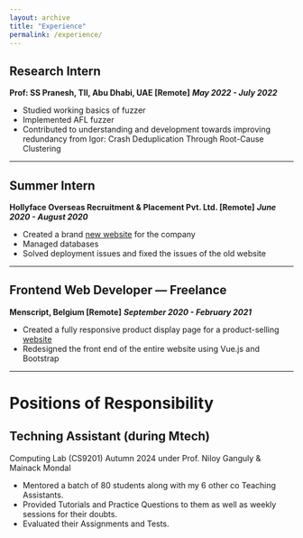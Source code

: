 ```yaml
---
layout: archive
title: "Experience"
permalink: /experience/
---
```




## Research Intern 
**Prof: SS Pranesh, TII, Abu Dhabi, UAE [Remote]**  ***May 2022 - July 2022***

- Studied working basics of fuzzer
- Implemented AFL fuzzer
- Contributed to understanding and development towards improving redundancy from Igor: Crash Deduplication Through Root-Cause Clustering

---

## Summer Intern
**Hollyface Overseas Recruitment & Placement Pvt. Ltd. [Remote]**  ***June 2020 - August 2020***

- Created a brand [new website](https://hollyface.com/) for the company
- Managed databases
- Solved deployment issues and fixed the issues of the old website

---
## Frontend Web Developer — Freelance
**Menscript, Belgium [Remote]**  ***September 2020 - February 2021***

- Created a fully responsive product display page for a product-selling [website](https://menscript.com/)
- Redesigned the front end of the entire website using Vue.js and Bootstrap

------


# Positions of Responsibility

## Techning Assistant (during Mtech)
Computing Lab (CS9201)  Autumn 2024 under Prof. Niloy Ganguly & Mainack Mondal

- Mentored a batch of 80 students along with my 6 other co Teaching Assistants.
- Provided Tutorials and Practice Questions to them as well as weekly sessions for their doubts.
- Evaluated their Assignments and Tests. 